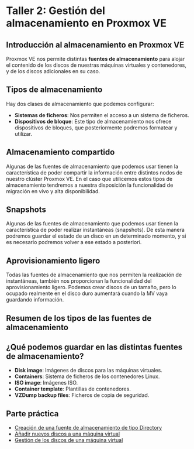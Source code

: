 # Taller 2: Gestión del almacenamiento en Proxmox VE

## Introducción al almacenamiento en Proxmox VE

Proxmox VE nos permite distintas **fuentes de almacenamiento** para alojar el contenido de los discos de nuestras máquinas virtuales y contenedores, y de los discos adicionales en su caso.

## Tipos de almacenamiento

Hay dos clases de almacenamiento que podemos configurar:

* **Sistemas de ficheros**: Nos permiten el acceso a un sistema de ficheros.
* **Dispositivos de bloque**: Este tipo de almacenamiento nos ofrece dispositivos de bloques, que posteriormente podremos formatear y utilizar. 

## Almacenamiento compartido

Algunas de las fuentes de almacenamiento que podemos usar tienen la característica de poder compartir la información entre distintos nodos de nuestro clúster Proxmox VE. En el caso que utilicemos estos tipos de almacenamiento tendremos a nuestra disposición la funcionalidad de migración en vivo y alta disponibilidad. 

## Snapshots

Algunas de las fuentes de almacenamiento que podemos usar tienen la característica de poder realizar instantáneas (snapshots). De esta manera podremos guardar el estado de un disco en un determinado momento, y si es necesario podremos volver a ese estado a posteriori.

## Aprovisionamiento ligero

Todas las fuentes de almacenamiento que nos permiten la realización de instantáneas, también nos proporcionan la funcionalidad del aprovisionamiento ligero. Podemos crear discos de un tamaño, pero lo ocupado realmente en el disco duro aumentará cuando la MV vaya guardando información.

## Resumen de los tipos de las fuentes de almacenamiento

## ¿Qué podemos guardar en las distintas fuentes de almacenamiento?

* **Disk image**: Imágenes de discos para las máquinas virtuales.
* **Containers**: Sistema de ficheros de los contenedores Linux.
* **ISO image**: Imágenes ISO.
* **Container template**: Plantillas de contenedores.
* **VZDump backup files**: Ficheros de copia de seguridad.

## Parte práctica

* [Creación de una fuente de almacenamiento de tipo Directory](https://github.com/iesgn/curso_proxmox_cep/blob/main/modulo4/directory.md)
* [Añadir nuevos discos a una máquina virtual](https://github.com/iesgn/curso_proxmox_cep/blob/main/modulo4/nuevo_almacenamiento.md)
* [Gestión de los discos de una máquina virtual](https://github.com/iesgn/curso_proxmox_cep/blob/main/modulo4/gestion_almacenamiento.md)
